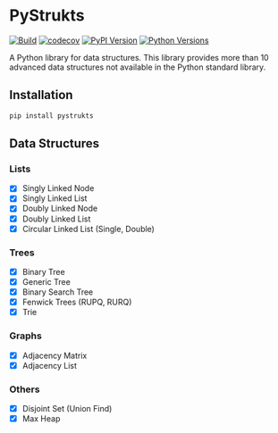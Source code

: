 # PyStrukts

[![Build](https://github.com/rubenperezm/pystrukts/actions/workflows/test.yml/badge.svg)](https://github.com/rubenperezm/pystrukts/actions/workflows/test.yml/badge.svg)
[![codecov](https://codecov.io/gh/rubenperezm/pystrukts/graph/badge.svg?token=OLV3EOPYFI)](https://codecov.io/gh/rubenperezm/pystrukts)
[![PyPI Version](https://img.shields.io/pypi/v/pystrukts.svg)](https://pypi.org/project/pystrukts)
[![Python Versions](https://img.shields.io/pypi/pyversions/pystrukts.svg)](https://pypi.org/project/pystrukts)


A Python library for data structures. This library provides more than 10 advanced data structures not available in the Python standard library.

## Installation

```bash
pip install pystrukts
```

## Data Structures
### Lists
- [x] Singly Linked Node
- [x] Singly Linked List
- [x] Doubly Linked Node
- [x] Doubly Linked List
- [x] Circular Linked List (Single, Double)

### Trees
- [x] Binary Tree
- [x] Generic Tree
- [x] Binary Search Tree
- [x] Fenwick Trees (RUPQ, RURQ)
- [x] Trie

### Graphs
- [x] Adjacency Matrix
- [x] Adjacency List

### Others
- [x] Disjoint Set (Union Find)
- [x] Max Heap

